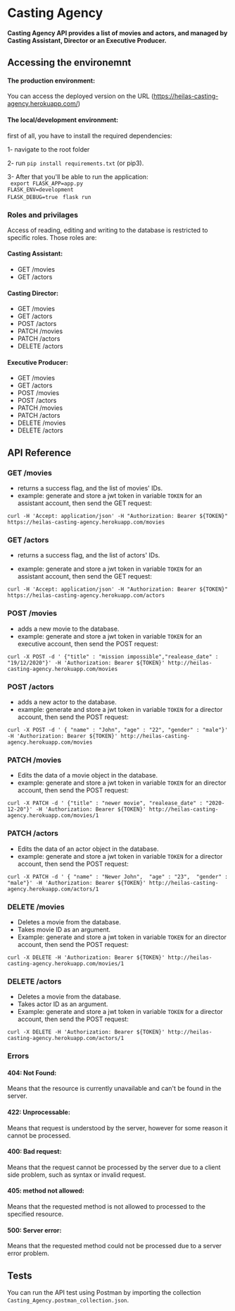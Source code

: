 # Casting Agency

#### Casting Agency API provides a list of movies and actors, and managed by Casting Assistant, Director or an Executive Producer.


## Accessing the environemnt

#### The production environment:

You can access the deployed version on the URL (https://heilas-casting-agency.herokuapp.com/)

#### The local/development environment:

first of all, you have to install the required dependencies:

1- navigate to the root folder

2- run ``` pip install requirements.txt ``` (or pip3). 

3- After that you'll be able to run the application:<br />
``` export FLASK_APP=app.py``` <br />
```FLASK_ENV=development``` <br />
```FLASK_DEBUG=true ```
```flask run ```



### Roles and privilages

Access of reading, editing and writing to the database is restricted to specific roles. Those roles are:


#### Casting Assistant:
* GET /movies
* GET /actors

#### Casting Director:
* GET /movies
* GET /actors
* POST /actors
* PATCH /movies
* PATCH /actors
* DELETE /actors

#### Executive Producer:
* GET /movies
* GET /actors
* POST /movies
* POST /actors
* PATCH /movies
* PATCH /actors
* DELETE /movies
* DELETE /actors

## API Reference

### GET /movies
* returns a success flag, and the list of movies' IDs.
* example: 
generate and store a jwt token in variable ```TOKEN``` for an assistant account, then send the GET request:

```curl -H 'Accept: application/json' -H "Authorization: Bearer ${TOKEN}"  https://heilas-casting-agency.herokuapp.com/movies ```

### GET /actors
* returns a success flag, and the list of actors' IDs.

* example: 
generate and store a jwt token in variable ```TOKEN``` for an assistant account, then send the GET request:

```curl -H 'Accept: application/json' -H "Authorization: Bearer ${TOKEN}"  https://heilas-casting-agency.herokuapp.com/actors ```
 

### POST /movies
* adds a new movie to the database.
* example: 
generate and store a jwt token in variable ```TOKEN``` for an executive account, then send the POST request:

```curl -X POST -d ' {"title" : "mission impossible","realease_date" : "19/12/2020"}' -H 'Authorization: Bearer ${TOKEN}' http://heilas-casting-agency.herokuapp.com/movies ```

### POST /actors
* adds a new actor to the database.
* example: 
generate and store a jwt token in variable ```TOKEN``` for a director account, then send the POST request:

```curl -X POST -d ' { "name" : "John", "age" : "22", "gender" : "male"}' -H 'Authorization: Bearer ${TOKEN}' http://heilas-casting-agency.herokuapp.com/movies ```

### PATCH /movies
* Edits the data of a movie object in the database.
* example: 
generate and store a jwt token in variable ```TOKEN``` for an director account, then send the POST request:

```curl -X PATCH -d ' {"title" : "newer movie", "realease_date" : "2020-12-20"}' -H 'Authorization: Bearer ${TOKEN}' http://heilas-casting-agency.herokuapp.com/movies/1 ```

### PATCH /actors
* Edits the data of an actor object in the database.
* example: 
generate and store a jwt token in variable ```TOKEN``` for a director account, then send the POST request:

```curl -X PATCH -d ' { "name" : "Newer John",  "age" : "23",  "gender" : "male"}' -H 'Authorization: Bearer ${TOKEN}' http://heilas-casting-agency.herokuapp.com/actors/1```

### DELETE /movies
* Deletes a movie from the database.
* Takes movie ID as an argument.
* Example: 
generate and store a jwt token in variable ```TOKEN``` for an director account, then send the POST request:

```curl -X DELETE -H 'Authorization: Bearer ${TOKEN}' http://heilas-casting-agency.herokuapp.com/movies/1 ```

### DELETE /actors
* Deletes a movie from the database.
* Takes actor ID as an argument.
* Example: 
generate and store a jwt token in variable ```TOKEN``` for a director account, then send the POST request:

```curl -X DELETE -H 'Authorization: Bearer ${TOKEN}' http://heilas-casting-agency.herokuapp.com/actors/1```

### Errors
#### 404: Not Found:
Means that the resource is currently unavailable and can't be found in the server.
#### 422: Unprocessable:
Means that request is understood by the server, however for some reason it cannot be processed.
#### 400: Bad request:
Means that the request cannot be processed by the server due to a client side problem, such as syntax or invalid request.
#### 405: method not allowed:
Means that the requested method is not allowed to processed to the specified resource.
#### 500: Server error:
Means that the requested method could not be processed due to a server error problem.

## Tests
You can run the API test using Postman by importing the collection ```Casting_Agency.postman_collection.json```.
